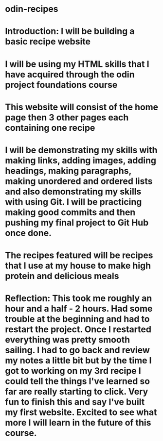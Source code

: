 # odin-recipes
# Introduction: I will be building a basic recipe website 
# I will be using my HTML skills that I have acquired through the odin project foundations course
# This website will consist of the home page then 3 other pages each containing one recipe
# I will be demonstrating my skills with making links, adding images, adding headings, making paragraphs, making unordered and ordered lists and also demonstrating my skills with using Git. I will be practicing making good commits and then pushing my final project to Git Hub once done. 
# The recipes featured will be recipes that I use at my house to make high protein and delicious meals 

# Reflection: This took me roughly an hour and a half - 2 hours. Had some trouble at the beginning and had to restart the project. Once I restarted everything was pretty smooth sailing. I had to go back and review my notes a little bit but by the time I got to working on my 3rd recipe I could tell the things I've learned so far are really starting to click. Very fun to finish this and say I've built my first website. Excited to see what more I will learn in the future of this course. 